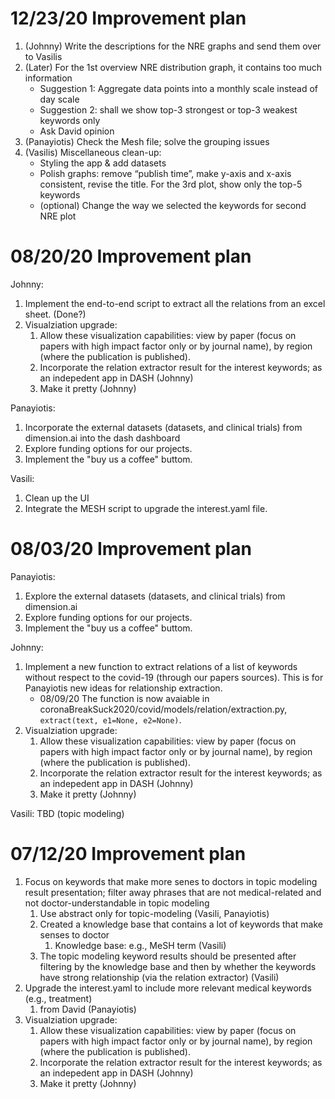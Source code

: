 # 12/23/20 Improvement plan 
1.	(Johnny) Write the descriptions for the NRE graphs and send them over to Vasilis
2.  (Later) For the 1st overview NRE distribution graph, it contains too much information
    - Suggestion 1: Aggregate data points into a monthly scale instead of day scale
    - Suggestion 2: shall we show top-3 strongest or top-3 weakest keywords only 
    - Ask David opinion
3.	(Panayiotis) Check the Mesh file; solve the grouping issues
4.	(Vasilis) Miscellaneous clean-up:
    - Styling the app & add datasets
    - Polish graphs: remove “publish time”, make y-axis and x-axis consistent, revise the title. For the 3rd plot, show only the top-5 keywords
    - (optional) Change the way we selected the keywords for second NRE plot


# 08/20/20 Improvement plan
Johnny: 
1. Implement the end-to-end script to extract all the relations from an excel sheet. (Done?)
2. Visualziation upgrade:
    1. Allow these visualization capabilities: view by paper (focus on papers with high impact factor only or by journal name), by region (where the publication is published). 
    2. Incorporate the relation extractor result for the interest keywords; as an indepedent app in DASH (Johnny)
    3. Make it pretty (Johnny)
    
Panayiotis:
1. Incorporate the external datasets (datasets, and clinical trials) from dimension.ai into the dash dashboard
2. Explore funding options for our projects.
3. Implement the "buy us a coffee" buttom. 

Vasili:
1. Clean up the UI
2. Integrate the MESH script to upgrade the interest.yaml file. 


# 08/03/20 Improvement plan

Panayiotis:
1. Explore the external datasets (datasets, and clinical trials) from dimension.ai
2. Explore funding options for our projects.
3. Implement the "buy us a coffee" buttom. 

Johnny: 
1. Implement a new function to extract relations of a list of keywords without respect to the covid-19 (through our papers sources). This is for Panayiotis new ideas for relationship extraction. 
    - 08/09/20 The function is now avaiable in coronaBreakSuck2020/covid/models/relation/extraction.py, `extract(text, e1=None, e2=None)`.
2. Visualziation upgrade:
    1. Allow these visualization capabilities: view by paper (focus on papers with high impact factor only or by journal name), by region (where the publication is published). 
    2. Incorporate the relation extractor result for the interest keywords; as an indepedent app in DASH (Johnny)
    3. Make it pretty (Johnny)

Vasili:
TBD (topic modeling)


# 07/12/20 Improvement plan
1. Focus on keywords that make more senes to doctors in topic modeling result presentation; filter away phrases that are not medical-related and not doctor-understandable in topic modeling
    1. Use abstract only for topic-modeling (Vasili, Panayiotis)
    2. Created a knowledge base that contains a lot of keywords that make senses to doctor
        1. Knowledge base: e.g., MeSH term (Vasili)
    3. The topic modeling keyword results should be presented after filtering by the knowledge base and then by whether the keywords have strong relationship (via the relation extractor) (Vasili)
2. Upgrade the interest.yaml to include more relevant medical keywords (e.g., treatment)
    1. from David (Panayiotis)
3. Visualziation upgrade:
    1. Allow these visualization capabilities: view by paper (focus on papers with high impact factor only or by journal name), by region (where the publication is published). 
    2. Incorporate the relation extractor result for the interest keywords; as an indepedent app in DASH (Johnny)
    3. Make it pretty (Johnny)
   
